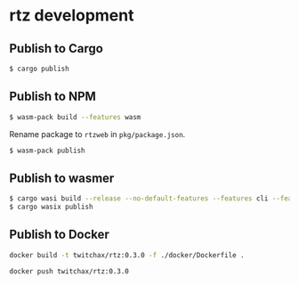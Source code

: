 # rtz development

## Publish to Cargo

```bash
$ cargo publish
```

## Publish to NPM

```bash
$ wasm-pack build --features wasm
```

Rename package to `rtzweb` in `pkg/package.json`.

```bash
$ wasm-pack publish
```

## Publish to wasmer

```bash
$ cargo wasi build --release --no-default-features --features cli --features web
$ cargo wasix publish
```

## Publish to Docker

```bash
docker build -t twitchax/rtz:0.3.0 -f ./docker/Dockerfile .
```

```bash
docker push twitchax/rtz:0.3.0
```